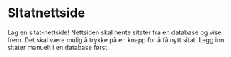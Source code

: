 # SItatnettside

Lag en sitat-nettside!
Nettsiden skal hente sitater fra en database og vise frem. Det skal være mulig å trykke på en knapp for å få nytt sitat. Legg inn sitater manuelt i en database først.

